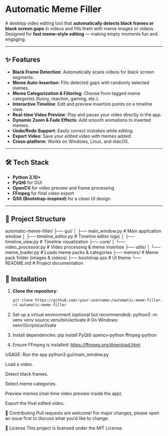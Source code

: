 # Automatic Meme Filler

A desktop video editing tool that **automatically detects black frames or black screen gaps** in videos and fills them with meme images or videos.  
Designed for **fast meme-style editing** — making empty moments fun and engaging.

---

## ✨ Features

- **Black Frame Detection**: Automatically scans videos for black screen segments.
- **Meme Auto-Insertion**: Fills detected gaps with randomly selected memes.
- **Meme Categorization & Filtering**: Choose from tagged meme categories (funny, reaction, gaming, etc.).
- **Interactive Timeline**: Edit and preview insertion points on a timeline view.
- **Real-time Video Preview**: Play and pause your video directly in the app.
- **Dynamic Zoom & Fade Effects**: Add smooth animations to inserted memes.
- **Undo/Redo Support**: Easily correct mistakes while editing.
- **Export Video**: Save your edited video with memes added.
- **Cross-platform**: Works on Windows, Linux, and macOS.

---

## 🛠 Tech Stack

- **Python 3.10+**
- **PyQt6** for GUI
- **OpenCV** for video preview and frame processing
- **FFmpeg** for final video export
- **QSS (Bootstrap-inspired)** for a clean UI design

---

## 📂 Project Structure
automatic-meme-filler/
├── gui/
│ ├── main_window.py # Main application window
│ ├── timeline_editor.py # Timeline editor logic
│ ├── timeline_view.py # Timeline visualization
├── core/
│ └── video_processor.py # Video processing & meme insertion
├── utils/
│ └── meme_loader.py # Loads meme packs & categories
├── memes/ # Meme pack folder (images & videos)
├── bootstrap.qss # UI theme
└── README.md # Project documentation


## 🚀 Installation

1. **Clone the repository**:
   ```bash
   git clone https://github.com/<your-username>/automatic-meme-filler.git
   cd automatic-meme-filler

2. Set up a virtual environment (optional but recommended):
python3 -m venv venv
source venv/bin/activate    # On Windows: venv\Scripts\activate

3. Install dependencies:
pip install PyQt6 opencv-python ffmpeg-python

4. Ensure FFmpeg is installed:
https://ffmpeg.org/download.html

USAGE:
Run the app
python3 gui/main_window.py

Load a video.

Detect black frames.

Select meme categories.

Preview memes (real-time video preview inside the app).

Export the final edited video.

🤝 Contributing
Pull requests are welcome!
For major changes, please open an issue first to discuss what you’d like to change.

📄 License
This project is licensed under the MIT License.
